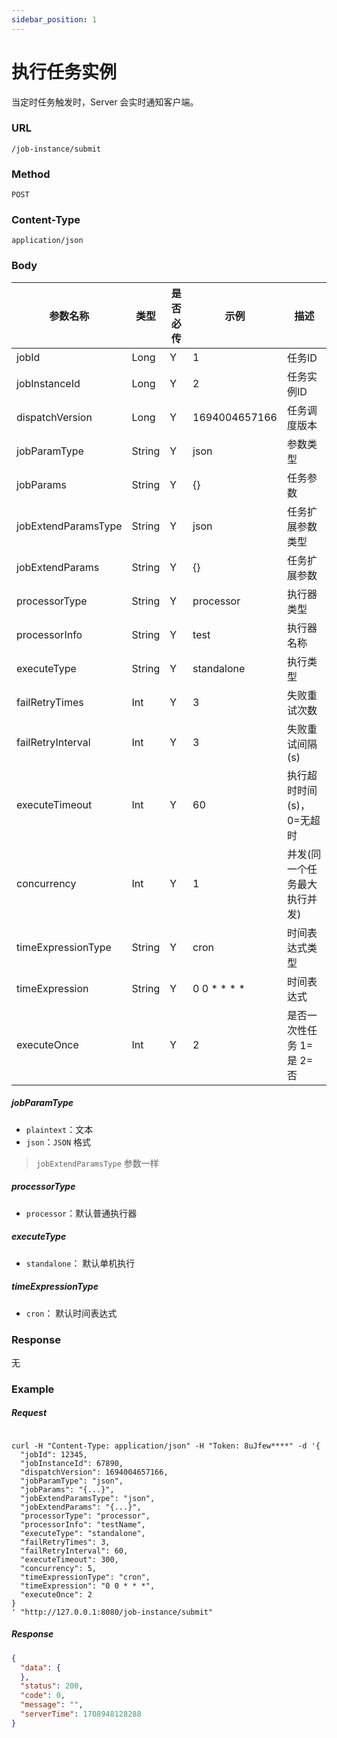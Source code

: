 ```yaml
---
sidebar_position: 1
---
```


# 执行任务实例

当定时任务触发时，Server 会实时通知客户端。

### URL

`/job-instance/submit`

### Method

`POST`

### Content-Type

`application/json`

### Body

|参数名称|类型| 是否必传 | 示例|描述 |
| ----- | ----- |-----|--|--|
|jobId| Long| Y |1 | 任务ID|
|jobInstanceId|Long| Y |2 | 任务实例ID |
|dispatchVersion| Long| Y | 1694004657166 | 任务调度版本|
|jobParamType|String| Y | json| 参数类型 |
|jobParams|String| Y | {}| 任务参数 |
|jobExtendParamsType|String| Y | json | 任务扩展参数类型 |
|jobExtendParams|String| Y | {}| 任务扩展参数 |
|processorType|String| Y | processor| 执行器类型 |
|processorInfo|String| Y | test| 执行器名称|
|executeType|String| Y | standalone | 执行类型|
|failRetryTimes|Int| Y | 3| 失败重试次数|
|failRetryInterval|Int| Y |3 | 失败重试间隔(s) |
|executeTimeout|Int| Y |60 | 执行超时时间(s)，0=无超时 |
|concurrency|Int| Y |1 | 并发(同一个任务最大执行并发) |
|timeExpressionType|String| Y |cron | 时间表达式类型 |
|timeExpression|String| Y | 0 0 * * * *| 时间表达式|
|executeOnce|Int| Y |2 |是否一次性任务 1=是 2=否 |

##### jobParamType

- `plaintext`：文本
- `json`：`JSON` 格式

> `jobExtendParamsType` 参数一样

##### processorType

- `processor`：默认普通执行器

##### executeType

- `standalone`： 默认单机执行

##### timeExpressionType

- `cron`： 默认时间表达式

### Response

无

### Example

##### Request

```shell

curl -H "Content-Type: application/json" -H "Token: 8uJfew****" -d '{
  "jobId": 12345,
  "jobInstanceId": 67890,
  "dispatchVersion": 1694004657166,
  "jobParamType": "json",
  "jobParams": "{...}",
  "jobExtendParamsType": "json",
  "jobExtendParams": "{...}",
  "processorType": "processor",
  "processorInfo": "testName",
  "executeType": "standalone",
  "failRetryTimes": 3,
  "failRetryInterval": 60,
  "executeTimeout": 300,
  "concurrency": 5,
  "timeExpressionType": "cron",
  "timeExpression": "0 0 * * *",
  "executeOnce": 2
}
' "http://127.0.0.1:8080/job-instance/submit"

```

##### Response

```json
{
  "data": {
  },
  "status": 200,
  "code": 0,
  "message": "",
  "serverTime": 1708948128288
}
```